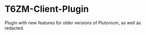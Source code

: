 # T6ZM-Client-Plugin
Plugin with new features for older versions of Plutonium, as well as redacted.
